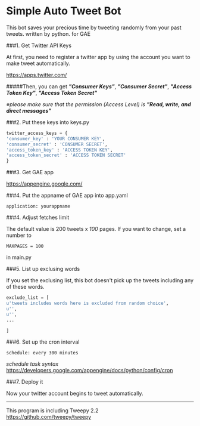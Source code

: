 Simple Auto Tweet Bot
======================

This bot saves your precious time by tweeting randomly from your past tweets. written by python. for GAE


###1. Get Twitter API Keys  

At first, you need to register a twitter app by using the account you want to make tweet automatically.   

https://apps.twitter.com/

#####Then, you can get  ***"Consumer Keys"***, ***"Consumer Secret"***, ***"Access Token Key"***, ***"Access Token Secret"***

_※please make sure that the permission (Access Level) is ***"Read, write, and direct messages"***_


###2. Put these keys into keys.py

```python
twitter_access_keys = {
'consumer_key' : 'YOUR CONSUMER KEY',
'consumer_secret' : 'CONSUMER SECRET',
'access_token_key' : 'ACCESS TOKEN KEY',
'access_token_secret' : 'ACCESS TOKEN SECRET'
}
```

###3. Get GAE app

https://appengine.google.com/

###4. Put the appname of GAE app into app.yaml

`application: yourappname`


###4. Adjust fetches limit

The default value is 200 tweets x _100_ pages.
If you want to change, set a number to  

`MAXPAGES = 100`  

in main.py


###5. List up exclusing words

If you set the exclusing list, this bot doesn't pick up the tweets including any of these words.  

```python
exclude_list = [
u'tweets includes words here is excluded from random choice',
u'',
u'',
...

]
```

###6. Set up the cron interval

`schedule: every 300 minutes`

_schedule task syntax_  
https://developers.google.com/appengine/docs/python/config/cron


###7. Deploy it  

Now your twitter account begins to tweet automatically.  

  
  
  
  
  
---
This program is including Tweepy 2.2  
https://github.com/tweepy/tweepy
